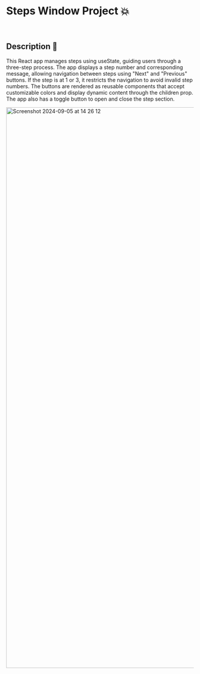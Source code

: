 # Steps Window Project 💥

<br />

## Description 💬

This React app manages steps using useState, guiding users through a three-step process. The app displays a step number and corresponding message, allowing navigation between steps using "Next" and "Previous" buttons. If the step is at 1 or 3, it restricts the navigation to avoid invalid step numbers. The buttons are rendered as reusable components that accept customizable colors and display dynamic content through the children prop. The app also has a toggle button to open and close the step section.

<img width="1507" alt="Screenshot 2024-09-05 at 14 26 12" src="https://github.com/user-attachments/assets/52a32bbe-2de6-432d-a92f-910fcc641bf3">
